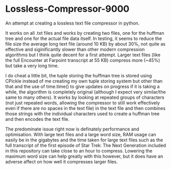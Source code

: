 # Lossless-Compressor-9000
An attempt at creating a lossless text file compressor in python.

It works on all .txt files and works by creating two files, one for the huffman tree and one for the actual file data itself. 
In testing, it seems to reduce the file size the average long text file (around 10 KB) by about 30%, not quite as effective and siginificantly slower than other modern compression algorithms but I think quite decent for a first attempt. Larger text files (like the full Encounter at Farpoint transcript at 55 KB) compress more (~45%) but take a very long time.

I do cheat a little bit, the tuple storing the huffman tree is stored using CPickle instead of me creating my own tuple storing system but other than that and the use of time.time() to give updates on progress if it is taking a while, the algorithm is completely original (although I expect very similar/the same to many others).
It works by looking at repeated groups of characters (not just repeated words, allowing the compressor to still work effectively even if there are no spaces in the text file) in the text file and then combines those strings with the individual characters used to create a huffman tree and then encodes the text file.

The predominate issue right now is definately performance and optimisation. With large text files and a large word size, RAM usage can easily be in the gigabytes and the time taken for large text files such as the full transcript of the first episode of Star Trek: The Next Generation included in this repository can take close to an hour to compress. 
Lowering the maximum word size can help greatly with this however, but it does have an adverse affect on how well it compresses larger files.
